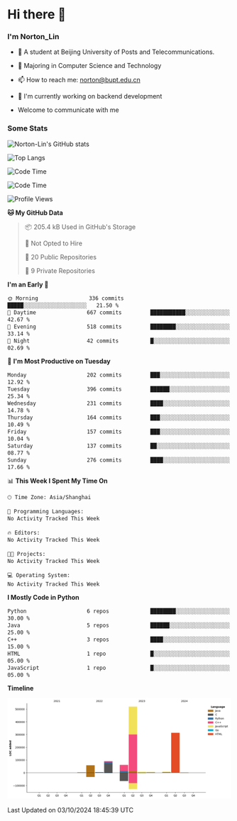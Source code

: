 
# Hi there 👋

### I'm Norton_Lin
- 🏫 A student at Beijing University of Posts and Telecommunications.
- 🌱 Majoring in Computer Science and Technology
- 📫 How to reach me: norton@bupt.edu.cn
- 🌱 I'm currently working on backend development

- Welcome to communicate with me

### Some Stats
![Norton-Lin's GitHub stats](https://github-readme-stats.vercel.app/api?username=Norton-Lin&count_private=true&show_icons=true&theme=radical)

![Top Langs](https://github-readme-stats.vercel.app/api/top-langs/?username=Norton-Lin&langs_count=10&layout=compact)

![Code Time](https://github-readme-stats.vercel.app/api/wakatime?username=Norton_Lin)

<!--START_SECTION:waka-->
![Code Time](http://img.shields.io/badge/Code%20Time-821%20hrs%2028%20mins-blue)

![Profile Views](http://img.shields.io/badge/Profile%20Views-0-blue)

**🐱 My GitHub Data** 

> 📦 205.4 kB Used in GitHub's Storage 
 > 
> 🚫 Not Opted to Hire
 > 
> 📜 20 Public Repositories 
 > 
> 🔑 9 Private Repositories 
 > 
**I'm an Early 🐤** 

```text
🌞 Morning                336 commits         █████░░░░░░░░░░░░░░░░░░░░   21.50 % 
🌆 Daytime                667 commits         ███████████░░░░░░░░░░░░░░   42.67 % 
🌃 Evening                518 commits         ████████░░░░░░░░░░░░░░░░░   33.14 % 
🌙 Night                  42 commits          █░░░░░░░░░░░░░░░░░░░░░░░░   02.69 % 
```
📅 **I'm Most Productive on Tuesday** 

```text
Monday                   202 commits         ███░░░░░░░░░░░░░░░░░░░░░░   12.92 % 
Tuesday                  396 commits         ██████░░░░░░░░░░░░░░░░░░░   25.34 % 
Wednesday                231 commits         ████░░░░░░░░░░░░░░░░░░░░░   14.78 % 
Thursday                 164 commits         ███░░░░░░░░░░░░░░░░░░░░░░   10.49 % 
Friday                   157 commits         ███░░░░░░░░░░░░░░░░░░░░░░   10.04 % 
Saturday                 137 commits         ██░░░░░░░░░░░░░░░░░░░░░░░   08.77 % 
Sunday                   276 commits         ████░░░░░░░░░░░░░░░░░░░░░   17.66 % 
```


📊 **This Week I Spent My Time On** 

```text
🕑︎ Time Zone: Asia/Shanghai

💬 Programming Languages: 
No Activity Tracked This Week

🔥 Editors: 
No Activity Tracked This Week

🐱‍💻 Projects: 
No Activity Tracked This Week

💻 Operating System: 
No Activity Tracked This Week
```

**I Mostly Code in Python** 

```text
Python                   6 repos             ████████░░░░░░░░░░░░░░░░░   30.00 % 
Java                     5 repos             ██████░░░░░░░░░░░░░░░░░░░   25.00 % 
C++                      3 repos             ████░░░░░░░░░░░░░░░░░░░░░   15.00 % 
HTML                     1 repo              █░░░░░░░░░░░░░░░░░░░░░░░░   05.00 % 
JavaScript               1 repo              █░░░░░░░░░░░░░░░░░░░░░░░░   05.00 % 
```



**Timeline**

![Lines of Code chart](https://raw.githubusercontent.com/Norton-Lin/Norton-Lin/main/assets/bar_graph.png)


 Last Updated on 03/10/2024 18:45:39 UTC
<!--END_SECTION:waka-->
